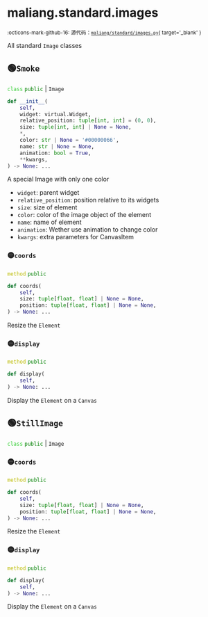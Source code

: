 # maliang.standard.images

<small>:octicons-mark-github-16: 源代码：[`maliang/standard/images.py`](https://github.com/Xiaokang2022/maliang/blob/3.0.0rc6/maliang/standard/images.py){ target='_blank' }</small>

All standard `Image` classes

## 🟢`Smoke`



<code style='color: limegreen;'>class</code> <code style='color: green;'>public</code> | `Image`


```python
def __init__(
    self,
    widget: virtual.Widget,
    relative_position: tuple[int, int] = (0, 0),
    size: tuple[int, int] | None = None,
    *,
    color: str | None = '#00000066',
    name: str | None = None,
    animation: bool = True,
    **kwargs,
) -> None: ...
```
A special Image with only one color

* `widget`: parent widget
* `relative_position`: position relative to its widgets
* `size`: size of element
* `color`: color of the image object of the element
* `name`: name of element
* `animation`: Wether use animation to change color
* `kwargs`: extra parameters for CanvasItem


### 🟡`coords`


<code style='color: #BBBB00;'>method</code> <code style='color: green;'>public</code>

```python
def coords(
    self,
    size: tuple[float, float] | None = None,
    position: tuple[float, float] | None = None,
) -> None: ...
```
Resize the `Element`

### 🟡`display`


<code style='color: #BBBB00;'>method</code> <code style='color: green;'>public</code>

```python
def display(
    self,
) -> None: ...
```
Display the `Element` on a `Canvas`



## 🟢`StillImage`



<code style='color: limegreen;'>class</code> <code style='color: green;'>public</code> | `Image`

### 🟡`coords`


<code style='color: #BBBB00;'>method</code> <code style='color: green;'>public</code>

```python
def coords(
    self,
    size: tuple[float, float] | None = None,
    position: tuple[float, float] | None = None,
) -> None: ...
```
Resize the `Element`

### 🟡`display`


<code style='color: #BBBB00;'>method</code> <code style='color: green;'>public</code>

```python
def display(
    self,
) -> None: ...
```
Display the `Element` on a `Canvas`



